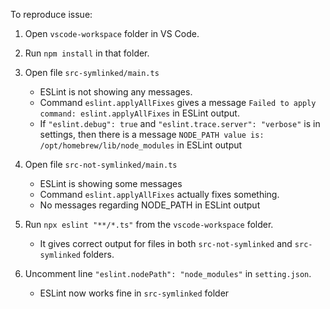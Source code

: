 To reproduce issue:
1. Open `vscode-workspace` folder in VS Code.

2. Run `npm install` in that folder.

3. Open file `src-symlinked/main.ts`
	* ESLint is not showing any messages.
	* Command `eslint.applyAllFixes` gives a message `Failed to apply command: eslint.applyAllFixes` in ESLint output.
	* If `"eslint.debug": true` and `"eslint.trace.server": "verbose"` is in settings, then there is a message `NODE_PATH value is: /opt/homebrew/lib/node_modules` in ESLint output

4. Open file `src-not-symlinked/main.ts`
	* ESLint is showing some messages
	* Command `eslint.applyAllFixes` actually fixes something.
	* No messages regarding NODE_PATH in ESLint output

5. Run `npx eslint "**/*.ts"` from the `vscode-workspace` folder.
	* It gives correct output for files in both `src-not-symlinked` and `src-symlinked` folders.

6. Uncomment line `"eslint.nodePath": "node_modules"` in `setting.json`.
	* ESLint now works fine in `src-symlinked` folder
